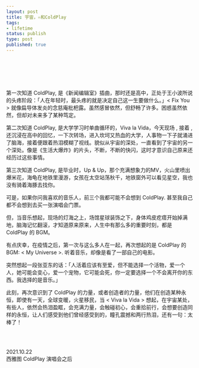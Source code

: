 ```yaml
--- 
layout: post
title: 宇宙，♾️和ColdPlay
tags: 
- lifetime
status: publish
type: post
published: true
---
```



<br>
<br>


<br>
<br>


第一次知道 ColdPlay, 是《新闻编辑室》插曲，那时还是高中，正处于王小波所说的头疼阶段：「人在年轻时，最头疼的就是决定自己这一生要做什么。」< Fix You > 就像扁导体发炎的念慈庵枇杷露。虽然感冒依然，但舒畅了许多。困惑虽然依然，但却对未来多了某种笃定。

第二次知道 ColdPlay, 是大学学习时单曲循环的，Viva la Vida，今天现场 <Fix You>, 接着 <Viva la Vida>, 还沉浸在高中的回忆，一下次转场，进入坎坷又热血的大学，人事物一下子就涌进了脑海，接着便跟着热泪模糊了视线。貌似从宇宙的深处，一直看到了宇宙的另一个深处。像是《生活大爆炸》的片头，不断，不断的快闪，这时才意识自己原来还经历过这些事情。

第三次知道 ColdPlay, 是毕业时，Up & Up，那个充满想象力的MV，火山里喷出爆米花，海龟在地铁里漫游，女孩在太空站荡秋千，地铁窗外可以看见星空，我也没有骑着海豚去找你。

可是，如果你问我喜欢的音乐人，前三个我都可能不会想到 ColdPlay. 甚至我自己都不会想到去买一张演唱会门票。

但，当音乐想起，现场的灯海之上，场馆星球装饰之下，身体鸡皮疙瘩开始掉满地，脑海记忆翻滚，才知道原来原来，人生中有那么多的重要时刻，都是 ColdPlay 的 BGM。

有点庆幸，在疫情之后，第一次与这么多人在一起，再次想起的是 ColdPlay 的 BGM: < My Universe >. 听着音乐，却像是看了一部自己的电影。

突然想起一段张亚东的话：「人活着应该有至爱，但不能选择一个活物，爱一个人，她可能会变心，爱一个宠物，它可能会死，你一定要选择一个不会离开你的东西。我选择的是音乐。」

此刻，再次意识到了 ColdPlay 的力量，或者创造者的力量，他们在创造某种永恒，即使有一天，全球变暖，火星移民，当 < Viva la Vida > 想起，在宇宙某处，有些人，依然会热泪盈眶，会充满力量，会触碰初心，会重拾前行，会想要创造同样的永恒，让人们感受到他们曾经感受到的，瞳孔震撼和两行热泪，还有一句：太棒了！

<br>
<br>


2021.10.22 <br>
西雅图 ColdPlay 演唱会之后
 <br>
 <br>





